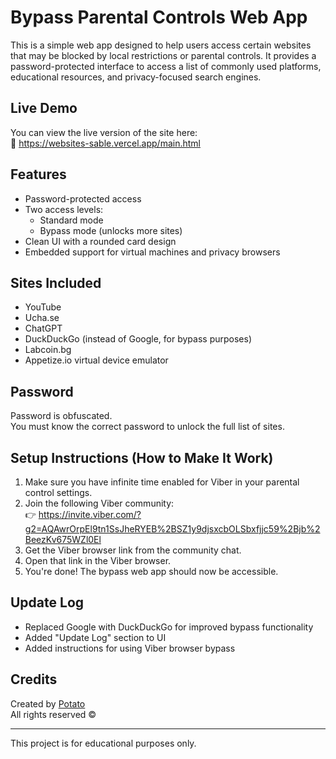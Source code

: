 # Bypass Parental Controls Web App

This is a simple web app designed to help users access certain websites that may be blocked by local restrictions or parental controls. It provides a password-protected interface to access a list of commonly used platforms, educational resources, and privacy-focused search engines.

## Live Demo

You can view the live version of the site here:  
🔗 https://websites-sable.vercel.app/main.html

## Features

- Password-protected access
- Two access levels:
  - Standard mode
  - Bypass mode (unlocks more sites)
- Clean UI with a rounded card design
- Embedded support for virtual machines and privacy browsers

## Sites Included

- YouTube  
- Ucha.se  
- ChatGPT  
- DuckDuckGo (instead of Google, for bypass purposes)  
- Labcoin.bg  
- Appetize.io virtual device emulator

## Password

Password is obfuscated.  
You must know the correct password to unlock the full list of sites.

## Setup Instructions (How to Make It Work)

1. Make sure you have infinite time enabled for Viber in your parental control settings.
2. Join the following Viber community:  
   👉 https://invite.viber.com/?g2=AQAwrOrpEl9tn1SsJheRYEB%2BSZ1y9djsxcbOLSbxfjjc59%2Bjb%2BeezKv675WZl0El
3. Get the Viber browser link from the community chat.
4. Open that link in the Viber browser.
5. You're done! The bypass web app should now be accessible.

## Update Log

- Replaced Google with DuckDuckGo for improved bypass functionality
- Added "Update Log" section to UI
- Added instructions for using Viber browser bypass

## Credits

Created by [Potato](https://bit.ly/potatokingz)  
All rights reserved ©

---

This project is for educational purposes only.
